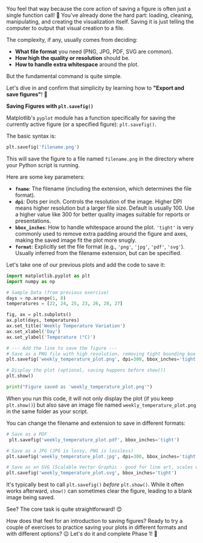 You feel that way because the core action of saving a figure is often just a single function call! 🎉 You've already done the hard part: loading, cleaning, manipulating, and creating the visualization itself. Saving it is just telling the computer to output that visual creation to a file.

The complexity, if any, usually comes from deciding:

- **What file format** you need (PNG, JPG, PDF, SVG are common).
- **How high the quality or resolution** should be.
- **How to handle extra whitespace** around the plot.

But the fundamental command is quite simple.

Let's dive in and confirm that simplicity by learning how to **"Export and save figures"**! 💪

**Saving Figures with `plt.savefig()`**

Matplotlib's `pyplot` module has a function specifically for saving the currently active figure (or a specified figure): `plt.savefig()`.

The basic syntax is:

```python
plt.savefig('filename.png')
```

This will save the figure to a file named `filename.png` in the directory where your Python script is running.

Here are some key parameters:

- **`fname`**: The filename (including the extension, which determines the file format).
- **`dpi`**: Dots per inch. Controls the resolution of the image. Higher DPI means higher resolution but a larger file size. Default is usually 100. Use a higher value like 300 for better quality images suitable for reports or presentations.
- **`bbox_inches`**: How to handle whitespace around the plot. `'tight'` is very commonly used to remove extra padding around the figure and axes, making the saved image fit the plot more snugly.
- **`format`**: Explicitly set the file format (e.g., `'png'`, `'jpg'`, `'pdf'`, `'svg'`). Usually inferred from the filename extension, but can be specified.

Let's take one of our previous plots and add the code to save it:

```python
import matplotlib.pyplot as plt
import numpy as np

# Sample Data (from previous exercise)
days = np.arange(1, 8)
temperatures = [22, 24, 25, 23, 26, 28, 27]

fig, ax = plt.subplots()
ax.plot(days, temperatures)
ax.set_title('Weekly Temperature Variation')
ax.set_xlabel('Day')
ax.set_ylabel('Temperature (°C)')

# --- Add the line to save the figure ---
# Save as a PNG file with high resolution, removing tight bounding box
plt.savefig('weekly_temperature_plot.png', dpi=300, bbox_inches='tight')

# Display the plot (optional, saving happens before show())
plt.show()

print("Figure saved as 'weekly_temperature_plot.png'")
```

When you run this code, it will not only display the plot (if you keep `plt.show()`) but also save an image file named `weekly_temperature_plot.png` in the same folder as your script.

You can change the filename and extension to save in different formats:

```python
# Save as a PDF
 plt.savefig('weekly_temperature_plot.pdf', bbox_inches='tight')

# Save as a JPG (JPG is lossy, PNG is lossless)
plt.savefig('weekly_temperature_plot.jpg', dpi=300, bbox_inches='tight')

# Save as an SVG (Scalable Vector Graphic - good for line art, scales without losing quality)
plt.savefig('weekly_temperature_plot.svg', bbox_inches='tight')
```

It's typically best to call `plt.savefig()` _before_ `plt.show()`. While it often works afterward, `show()` can sometimes clear the figure, leading to a blank image being saved.

See? The core task is quite straightforward! 😊

How does that feel for an introduction to saving figures? Ready to try a couple of exercises to practice saving your plots in different formats and with different options? 😉 Let's do it and complete Phase 1! 💪